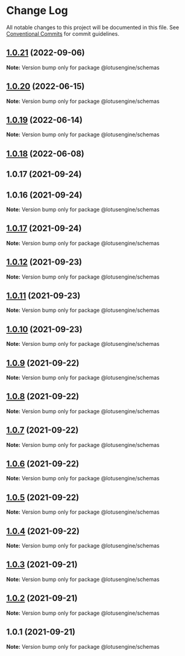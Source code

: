 # Change Log

All notable changes to this project will be documented in this file.
See [Conventional Commits](https://conventionalcommits.org) for commit guidelines.

## [1.0.21](https://github.com/lotusengine/sdk/compare/@lotusengine/schemas@1.0.20...@lotusengine/schemas@1.0.21) (2022-09-06)

**Note:** Version bump only for package @lotusengine/schemas





## [1.0.20](https://github.com/lotusengine/sdk/compare/@lotusengine/schemas@1.0.19...@lotusengine/schemas@1.0.20) (2022-06-15)

**Note:** Version bump only for package @lotusengine/schemas





## [1.0.19](https://github.com/lotusengine/sdk/compare/@lotusengine/schemas@1.0.18...@lotusengine/schemas@1.0.19) (2022-06-14)

**Note:** Version bump only for package @lotusengine/schemas





## [1.0.18](https://github.com/lotusengine/sdk/compare/@lotusengine/schemas@1.0.12...@lotusengine/schemas@1.0.18) (2022-06-08)



## 1.0.17 (2021-09-24)



## 1.0.16 (2021-09-24)

**Note:** Version bump only for package @lotusengine/schemas





## [1.0.17](https://github.com/lotusengine/sdk/compare/v1.0.16...v1.0.17) (2021-09-24)

**Note:** Version bump only for package @lotusengine/schemas





## [1.0.12](https://github.com/lotusengine/sdk/compare/@lotusengine/schemas@1.0.11...@lotusengine/schemas@1.0.12) (2021-09-23)

**Note:** Version bump only for package @lotusengine/schemas





## [1.0.11](https://github.com/lotusengine/sdk/compare/@lotusengine/schemas@1.0.10...@lotusengine/schemas@1.0.11) (2021-09-23)

**Note:** Version bump only for package @lotusengine/schemas





## [1.0.10](https://github.com/lotusengine/sdk/compare/@lotusengine/schemas@1.0.9...@lotusengine/schemas@1.0.10) (2021-09-23)

**Note:** Version bump only for package @lotusengine/schemas





## [1.0.9](https://github.com/lotusengine/lotusengine/compare/@lotusengine/schemas@1.0.8...@lotusengine/schemas@1.0.9) (2021-09-22)

**Note:** Version bump only for package @lotusengine/schemas





## [1.0.8](https://github.com/lotusengine/lotusengine/compare/@lotusengine/schemas@1.0.7...@lotusengine/schemas@1.0.8) (2021-09-22)

**Note:** Version bump only for package @lotusengine/schemas





## [1.0.7](https://github.com/lotusengine/lotusengine/compare/@lotusengine/schemas@1.0.6...@lotusengine/schemas@1.0.7) (2021-09-22)

**Note:** Version bump only for package @lotusengine/schemas





## [1.0.6](https://github.com/lotusengine/lotusengine/compare/@lotusengine/schemas@1.0.5...@lotusengine/schemas@1.0.6) (2021-09-22)

**Note:** Version bump only for package @lotusengine/schemas





## [1.0.5](https://github.com/lotusengine/lotusengine/compare/@lotusengine/schemas@1.0.4...@lotusengine/schemas@1.0.5) (2021-09-22)

**Note:** Version bump only for package @lotusengine/schemas





## [1.0.4](https://github.com/lotusengine/lotusengine/compare/@lotusengine/schemas@1.0.3...@lotusengine/schemas@1.0.4) (2021-09-22)

**Note:** Version bump only for package @lotusengine/schemas





## [1.0.3](https://github.com/lotusengine/lotusengine/compare/@lotusengine/schemas@1.0.2...@lotusengine/schemas@1.0.3) (2021-09-21)

**Note:** Version bump only for package @lotusengine/schemas





## [1.0.2](https://github.com/lotusengine/lotusengine/compare/@lotusengine/schemas@1.0.1...@lotusengine/schemas@1.0.2) (2021-09-21)

**Note:** Version bump only for package @lotusengine/schemas





## 1.0.1 (2021-09-21)

**Note:** Version bump only for package @lotusengine/schemas

